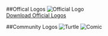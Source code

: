 ##Offical Logos
![Official Logo](http://nodejs.org/logos/nodejs.png)  
[Download Official Logos](http://nodejs.org/logos/)

##Community Logos
![Turtle](http://substack.net/images/node_turtle.png)
![Comic](https://lh5.googleusercontent.com/-l7XvZDcXraw/TiB6n4OVGnI/AAAAAAAAAuo/4VH3SSTCEBQ/nodejs.png)